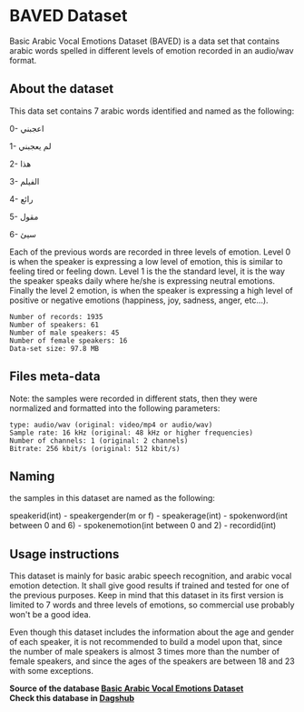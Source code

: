 # BAVED Dataset

Basic Arabic Vocal Emotions Dataset (BAVED) is a data set that contains arabic words spelled in different levels of emotion recorded in an audio/wav format.

## About the dataset

This data set contains 7 arabic words identified and named as the following:

0- اعجبني

1- لم يعجبني

2- هذا

3- الفيلم

4- رائع

5- مقول

6- سيئ

Each of the previous words are recorded in three levels of emotion. Level 0 is when the speaker is expressing a low level of emotion, this is similar to feeling tired or feeling down. Level 1 is the the standard level, it is the way the speaker speaks daily where he/she is expressing neutral emotions. Finally the level 2 emotion, is when the speaker is expressing a high level of positive or negative emotions (happiness, joy, sadness, anger, etc…).

    Number of records: 1935
    Number of speakers: 61
    Number of male speakers: 45
    Number of female speakers: 16
    Data-set size: 97.8 MB

## Files meta-data

Note: the samples were recorded in different stats, then they were normalized and formatted into the following parameters:

    type: audio/wav (original: video/mp4 or audio/wav)
    Sample rate: 16 kHz (original: 48 kHz or higher frequencies)
    Number of channels: 1 (original: 2 channels)
    Bitrate: 256 kbit/s (original: 512 kbit/s)

## Naming

the samples in this dataset are named as the following:

speakerid(int) - speakergender(m or f) - speakerage(int) - spokenword(int between 0 and 6) - spokenemotion(int between 0 and 2) - recordid(int)

## Usage instructions

This dataset is mainly for basic arabic speech recognition, and arabic vocal emotion detection. It shall give good results if trained and tested for one of the previous purposes. Keep in mind that this dataset in its first version is limited to 7 words and three levels of emotions, so commercial use probably won't be a good idea.

Even though this dataset includes the information about the age and gender of each speaker, it is not recommended to build a model upon that, since the number of male speakers is almost 3 times more than the number of female speakers, and since the ages of the speakers are between 18 and 23 with some exceptions.

**Source of the database [Basic Arabic Vocal Emotions Dataset](https://www.kaggle.com/a13x10/basic-arabic-vocal-emotions-dataset)**  
**Check this database in [Dagshub](https://dagshub.com/kinkusuma/basic-arabic-vocal-emotions-dataset)**
